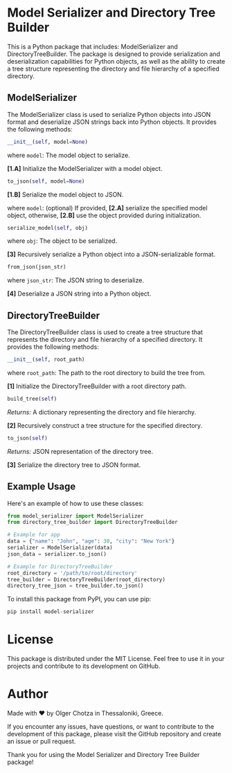 # Model Serializer and Directory Tree Builder

This is a Python package that includes: ModelSerializer and DirectoryTreeBuilder. The package is designed to provide serialization and deserialization capabilities for Python objects, as well as the ability to create a tree structure representing the directory and file hierarchy of a specified directory.

## ModelSerializer

The ModelSerializer class is used to serialize Python objects into JSON format and deserialize JSON strings back into Python objects. It provides the following methods:

```python
__init__(self, model=None)
```
where `model`: The model object to serialize.

**[1.A]** Initialize the ModelSerializer with a model object.

```python
to_json(self, model=None)
```

**[1.B]** Serialize the model object to JSON.

where `model`: (optional) If provided, **[2.A]** serialize the specified model object, otherwise, **[2.B]** use the object provided during initialization.

```python
serialize_model(self, obj)
```
where `obj`: The object to be serialized.

**[3]** Recursively serialize a Python object into a JSON-serializable format.

```python
from_json(json_str)
```
where `json_str`: The JSON string to deserialize.

**[4]** Deserialize a JSON string into a Python object.

## DirectoryTreeBuilder

The DirectoryTreeBuilder class is used to create a tree structure that represents the directory and file hierarchy of a specified directory. It provides the following methods:

```python
__init__(self, root_path)
```
where `root_path`: The path to the root directory to build the tree from.

**[1]** Initialize the DirectoryTreeBuilder with a root directory path.

```python
build_tree(self)
```
_Returns:_ A dictionary representing the directory and file hierarchy.

**[2]** Recursively construct a tree structure for the specified directory.

```python
to_json(self)
```
_Returns:_ JSON representation of the directory tree.

**[3]** Serialize the directory tree to JSON format.

## Example Usage

Here's an example of how to use these classes:

```python
from model_serializer import ModelSerializer
from directory_tree_builder import DirectoryTreeBuilder

# Example for app
data = {"name": "John", "age": 30, "city": "New York"}
serializer = ModelSerializer(data)
json_data = serializer.to_json()

# Example for DirectoryTreeBuilder
root_directory = '/path/to/root/directory'
tree_builder = DirectoryTreeBuilder(root_directory)
directory_tree_json = tree_builder.to_json()
```

To install this package from PyPI, you can use pip:

```python
pip install model-serializer
```


# License

This package is distributed under the MIT License. Feel free to use it in your projects and contribute to its development on GitHub.

# Author

Made with ❤️ by Olger Chotza in Thessaloniki, Greece.

If you encounter any issues, have questions, or want to contribute to the development of this package, please visit the GitHub repository and create an issue or pull request.

Thank you for using the Model Serializer and Directory Tree Builder package!